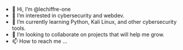 - 👋 Hi, I’m @lechiffre-one
- 👀 I’m interested in cybersecurity and webdev.
- 🌱 I’m currently learning Python, Kali Linux, and other cybersecurity tools.
- 💞️ I’m looking to collaborate on projects that will help me grow.
- 📫 How to reach me ...

<!---
lechiffre-one/lechiffre-one is a ✨ special ✨ repository because its `README.md` (this file) appears on your GitHub profile.
You can click the Preview link to take a look at your changes.
--->
